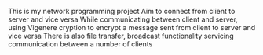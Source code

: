 This is my network programming project
Aim to connect from client to server and vice versa
While communicating between client and server, using Vigenere cryption to encrypt a message sent from client to server and vice versa
There is also file transfer, broadcast functionality servicing communication between a number of clients
